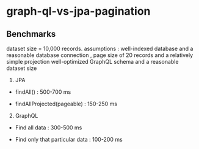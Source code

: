 # graph-ql-vs-jpa-pagination

## Benchmarks

dataset size =  10,000 records.
assumptions : well-indexed database and a reasonable database connection , page size of 20 records and a relatively simple projection
well-optimized GraphQL schema and a reasonable dataset size 

1) JPA 

- findAll() : 500-700 ms

- findAllProjected(pageable) : 150-250 ms

2) GraphQL 

- Find all data : 300-500 ms

- Find only that particular data : 100-200 ms

